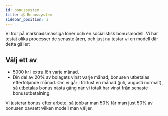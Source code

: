 ```yaml
---
id: bonussystem
title: 💰 Bonussystem
sidebar_position: 2
---
```


Vi tror på marknadsmässiga löner och en socialistisk bonusmodell. Vi har testat olika processer de senaste åren, och just nu testar vi en modell där detta gäller:

## Välj ett av

* 5000 kr i extra lön varje månad.
* Din del av 20% av bolagets vinst varje månad, bonusen utbetalas efterföljande månad. Om vi går i förlust en månad (juli, augusti normalt), så utbetalas bonus nästa gång när vi totalt har vinst från senaste bonusutbetalning.

Vi justerar bonus efter arbete, så jobbar man 50% får man just 50% av bonusen oavsett vilken modell man väljer.
